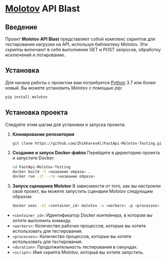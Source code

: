 # [Molotov](https://molotov.readthedocs.io/en/stable/index.html) API Blast

## Введение

Проект **Molotov API Blast** представляет собой комплекс скриптов для тестирования нагрузки на API, используя библиотеку Molotov. Эти скрипты включают в себя выполнение GET и POST запросов, обработку исключений и логирование.

## Установка

Для начала работы с проектом вам потребуется [Python](https://www.python.org/) 3.7 или более новый. Вы можете установить Molotov с помощью pip:

```bash
pip install molotov

```
## Установка проекта

Следуйте этим шагам для установки и запуска проекта:

1. **Клонирование репозитория**
    ```bash
    git clone https://github.com/ZhikharevAl/FastApi-Molotov-Testing.git
    ```

2. **Создание и запуск Docker-файла**
   Перейдите в директорию проекта и запустите Docker:
    ```bash
    cd FastApi-Molotov-Testing
    docker build -t <название образа> .
    docker run -it --rm <название образа>
    ```
   
3. **Запуск сценариев Molotov**
   В зависимости от того, как вы настроили свой проект, вы можете запустить сценарии Molotov следующим образом:
    ```bash
   docker exec -it <container_id> molotov -w <workers> -p <processes> -d <duration> -x <script>

    ```
- `<container_id>`: Идентификатор Docker контейнера, в котором вы хотите выполнить команду.
- `<workers>`: Количество рабочих процессов, которые вы хотите использовать для тестирования.
- `<processes>`: Количество процессов, которые вы хотите использовать для тестирования.
- `<duration>`: Продолжительность тестирования в секундах.
- `<script>`: Имя скрипта Molotov, который вы хотите запустить.
